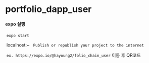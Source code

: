 # portfolio_dapp_user



####       expo 실행 

​	 ` expo start ` 

​	localhost:~  ` Publish or republish your project to the internet` 

​	 `ex. https://expo.io/@hayoung2/folio_chain_user` 이동 후 QR코드 



